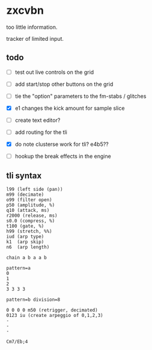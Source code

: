 # zxcvbn

too little information.

tracker of limited input.

## todo

- [ ] test out live controls on the grid
- [ ] add start/stop other buttons on the grid
- [ ] tie the "option" parameters to the fm-stabs / glitches
- [x] e1 changes the kick amount for sample slice
- [ ] create text editor?
- [ ] add routing for the tli
- [x] do note clusterse work for tli? e4b5??
- [ ] hookup the break effects in the engine


## tli syntax


```
l99 (left side (pan))
m99 (decimate)
o99 (filter open)
p50 (amplitude, %)
q10 (attack, ms)
r2000 (release, ms)
s0.0 (compress, %)
t100 (gate, %)
h99 (stretch, %%)
iud (arp type)
k1  (arp skip)
n6  (arp length)
```

```
chain a b a a b

pattern=a
0
1
2
3 3 3 3 

pattern=b division=8

0 0 0 0 m50 (retrigger, decimated)
0123 iu (create arpeggio of 0,1,2,3)
-
-
-
```

```
Cm7/Eb;4 
```